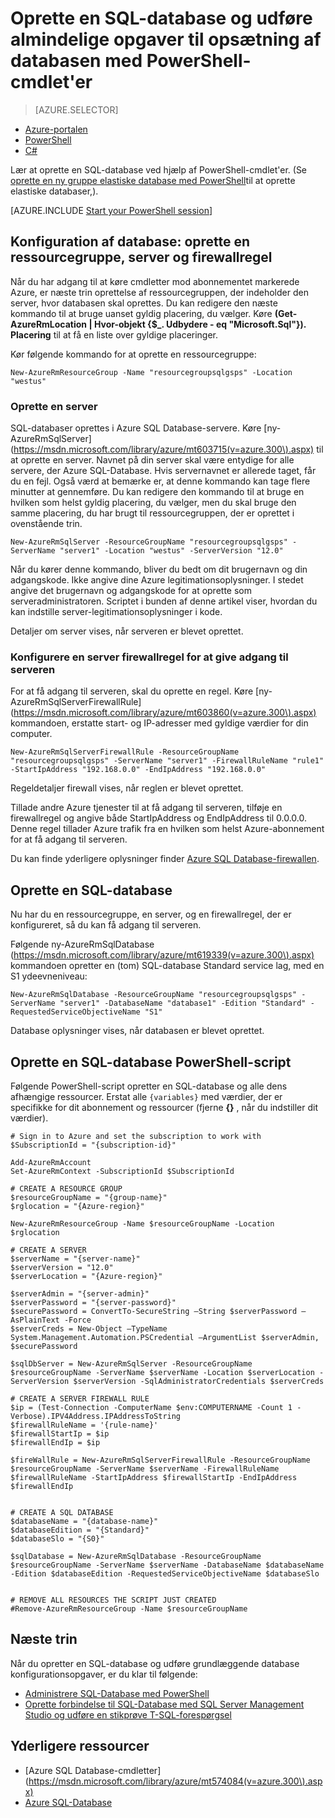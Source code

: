<properties
    pageTitle="Ny konfiguration af SQL-Database med PowerShell | Microsoft Azure"
    description="Få mere at vide nu til at oprette en SQL-database med PowerShell. Almindelige database konfigurationsopgaver kan administreres via PowerShell-cmdlet'er."
    keywords="oprette sql-database database konfiguration"
    services="sql-database"
    documentationCenter=""
    authors="stevestein"
    manager="jhubbard"
    editor="cgronlun"/>

<tags
    ms.service="sql-database"
    ms.devlang="NA"
    ms.topic="hero-article"
    ms.tgt_pltfrm="powershell"
    ms.workload="data-management"
    ms.date="08/19/2016"
    ms.author="sstein"/>

# <a name="create-a-sql-database-and-perform-common-database-setup-tasks-with-powershell-cmdlets"></a>Oprette en SQL-database og udføre almindelige opgaver til opsætning af databasen med PowerShell-cmdlet'er


> [AZURE.SELECTOR]
- [Azure-portalen](sql-database-get-started.md)
- [PowerShell](sql-database-get-started-powershell.md)
- [C#](sql-database-get-started-csharp.md)



Lær at oprette en SQL-database ved hjælp af PowerShell-cmdlet'er. (Se [oprette en ny gruppe elastiske database med PowerShell](sql-database-elastic-pool-create-powershell.md)til at oprette elastiske databaser,).


[AZURE.INCLUDE [Start your PowerShell session](../../includes/sql-database-powershell.md)]

## <a name="database-setup-create-a-resource-group-server-and-firewall-rule"></a>Konfiguration af database: oprette en ressourcegruppe, server og firewallregel

Når du har adgang til at køre cmdletter mod abonnementet markerede Azure, er næste trin oprettelse af ressourcegruppen, der indeholder den server, hvor databasen skal oprettes. Du kan redigere den næste kommando til at bruge uanset gyldig placering, du vælger. Køre **(Get-AzureRmLocation | Hvor-objekt {$_. Udbydere - eq "Microsoft.Sql"}). Placering** til at få en liste over gyldige placeringer.

Kør følgende kommando for at oprette en ressourcegruppe:

    New-AzureRmResourceGroup -Name "resourcegroupsqlgsps" -Location "westus"


### <a name="create-a-server"></a>Oprette en server

SQL-databaser oprettes i Azure SQL Database-servere. Køre [ny-AzureRmSqlServer] (https://msdn.microsoft.com/library/azure/mt603715(v=azure.300\).aspx) til at oprette en server. Navnet på din server skal være entydige for alle servere, der Azure SQL-Database. Hvis servernavnet er allerede taget, får du en fejl. Også værd at bemærke er, at denne kommando kan tage flere minutter at gennemføre. Du kan redigere den kommando til at bruge en hvilken som helst gyldig placering, du vælger, men du skal bruge den samme placering, du har brugt til ressourcegruppen, der er oprettet i ovenstående trin.

    New-AzureRmSqlServer -ResourceGroupName "resourcegroupsqlgsps" -ServerName "server1" -Location "westus" -ServerVersion "12.0"

Når du kører denne kommando, bliver du bedt om dit brugernavn og din adgangskode. Ikke angive dine Azure legitimationsoplysninger. I stedet angive det brugernavn og adgangskode for at oprette som serveradministratoren. Scriptet i bunden af denne artikel viser, hvordan du kan indstille server-legitimationsoplysninger i kode.

Detaljer om server vises, når serveren er blevet oprettet.

### <a name="configure-a-server-firewall-rule-to-allow-access-to-the-server"></a>Konfigurere en server firewallregel for at give adgang til serveren

For at få adgang til serveren, skal du oprette en regel. Køre [ny-AzureRmSqlServerFirewallRule] (https://msdn.microsoft.com/library/azure/mt603860(v=azure.300\).aspx) kommandoen, erstatte start- og IP-adresser med gyldige værdier for din computer.

    New-AzureRmSqlServerFirewallRule -ResourceGroupName "resourcegroupsqlgsps" -ServerName "server1" -FirewallRuleName "rule1" -StartIpAddress "192.168.0.0" -EndIpAddress "192.168.0.0"

Regeldetaljer firewall vises, når reglen er blevet oprettet.

Tillade andre Azure tjenester til at få adgang til serveren, tilføje en firewallregel og angive både StartIpAddress og EndIpAddress til 0.0.0.0. Denne regel tillader Azure trafik fra en hvilken som helst Azure-abonnement for at få adgang til serveren.

Du kan finde yderligere oplysninger finder [Azure SQL Database-firewallen](sql-database-firewall-configure.md).


## <a name="create-a-sql-database"></a>Oprette en SQL-database

Nu har du en ressourcegruppe, en server, og en firewallregel, der er konfigureret, så du kan få adgang til serveren.

Følgende ny-AzureRmSqlDatabase (https://msdn.microsoft.com/library/azure/mt619339(v=azure.300\).aspx) kommandoen opretter en (tom) SQL-database Standard service lag, med en S1 ydeevneniveau:


    New-AzureRmSqlDatabase -ResourceGroupName "resourcegroupsqlgsps" -ServerName "server1" -DatabaseName "database1" -Edition "Standard" -RequestedServiceObjectiveName "S1"


Database oplysninger vises, når databasen er blevet oprettet.

## <a name="create-a-sql-database-powershell-script"></a>Oprette en SQL-database PowerShell-script

Følgende PowerShell-script opretter en SQL-database og alle dens afhængige ressourcer. Erstat alle `{variables}` med værdier, der er specifikke for dit abonnement og ressourcer (fjerne **{}** , når du indstiller dit værdier).

    # Sign in to Azure and set the subscription to work with
    $SubscriptionId = "{subscription-id}"

    Add-AzureRmAccount
    Set-AzureRmContext -SubscriptionId $SubscriptionId

    # CREATE A RESOURCE GROUP
    $resourceGroupName = "{group-name}"
    $rglocation = "{Azure-region}"
    
    New-AzureRmResourceGroup -Name $resourceGroupName -Location $rglocation
    
    # CREATE A SERVER
    $serverName = "{server-name}"
    $serverVersion = "12.0"
    $serverLocation = "{Azure-region}"
    
    $serverAdmin = "{server-admin}"
    $serverPassword = "{server-password}" 
    $securePassword = ConvertTo-SecureString –String $serverPassword –AsPlainText -Force
    $serverCreds = New-Object –TypeName System.Management.Automation.PSCredential –ArgumentList $serverAdmin, $securePassword
    
    $sqlDbServer = New-AzureRmSqlServer -ResourceGroupName $resourceGroupName -ServerName $serverName -Location $serverLocation -ServerVersion $serverVersion -SqlAdministratorCredentials $serverCreds
    
    # CREATE A SERVER FIREWALL RULE
    $ip = (Test-Connection -ComputerName $env:COMPUTERNAME -Count 1 -Verbose).IPV4Address.IPAddressToString
    $firewallRuleName = '{rule-name}'
    $firewallStartIp = $ip
    $firewallEndIp = $ip
    
    $fireWallRule = New-AzureRmSqlServerFirewallRule -ResourceGroupName $resourceGroupName -ServerName $serverName -FirewallRuleName $firewallRuleName -StartIpAddress $firewallStartIp -EndIpAddress $firewallEndIp
    
    
    # CREATE A SQL DATABASE
    $databaseName = "{database-name}"
    $databaseEdition = "{Standard}"
    $databaseSlo = "{S0}"
    
    $sqlDatabase = New-AzureRmSqlDatabase -ResourceGroupName $resourceGroupName -ServerName $serverName -DatabaseName $databaseName -Edition $databaseEdition -RequestedServiceObjectiveName $databaseSlo
    
   
    # REMOVE ALL RESOURCES THE SCRIPT JUST CREATED
    #Remove-AzureRmResourceGroup -Name $resourceGroupName






## <a name="next-steps"></a>Næste trin
Når du opretter en SQL-database og udføre grundlæggende database konfigurationsopgaver, er du klar til følgende:

- [Administrere SQL-Database med PowerShell](sql-database-manage-powershell.md)
- [Oprette forbindelse til SQL-Database med SQL Server Management Studio og udføre en stikprøve T-SQL-forespørgsel](sql-database-connect-query-ssms.md)


## <a name="additional-resources"></a>Yderligere ressourcer

- [Azure SQL Database-cmdletter] (https://msdn.microsoft.com/library/azure/mt574084(v=azure.300\).aspx)
- [Azure SQL-Database](https://azure.microsoft.com/documentation/services/sql-database/)
